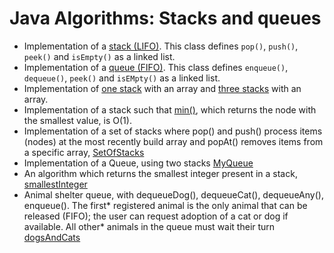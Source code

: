 # Java Algorithms: Stacks and queues #

+ Implementation of a [stack (LIFO)](./algorithms/Stack.java). This class defines `pop()`, `push()`, `peek()` and `isEmpty()` as a linked list.
+ Implementation of a [queue (FIFO)](./algorithms/Queue.java). This class defines `enqueue()`, `dequeue()`, `peek()` and `isEMpty()` as a linked list.
+ Implementation of [one stack](./algorithms/ArrayStack.java) with an array and [three stacks](./algorithms/ArrayOfThreeStacks.java) with an array.
+ Implementation of a stack such that [min()](./algorithms/MinimumValue.java), which returns the node with the smallest value, is O(1).
+ Implementation of a set of stacks where pop() and push() process items (nodes) at the most recently build array and popAt() removes items from a specific array, [SetOfStacks](./algorithms/SetOfStacks.java)
+ Implementation of a Queue, using two stacks [MyQueue](./algorithms/MyQueue.java)
+ An algorithm which returns the smallest integer present in a stack, [smallestInteger](./algorithms/SmallestInteger.java)
+ Animal shelter queue, with dequeueDog(), dequeueCat(), dequeueAny(), enqueue(). The first* registered animal is the only animal that can be released (FIFO); the user can request adoption of a cat or dog if available. All other* animals in the queue must wait their turn [dogsAndCats](./algorithms/DogsAndCats.java)